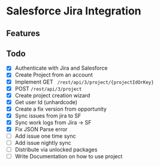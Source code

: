 # Salesforce Jira Integration

## Features

## Todo

- [x] Authenticate with Jira and Salesforce
- [x] Create Project from an account
- [x] Implement GET `
/rest/api/3/project/{projectIdOrKey}`
- [x] POST `/rest/api/3/project`
- [x] Create project creation wizard
- [x] Get user Id (unhardcode)
- [x] Create a fix version from opportunity
- [x] Sync issues from jira to SF
- [x] Sync work logs from Jira -> SF
- [x] Fix JSON Parse error
- [ ] Add issue one time sync
- [ ] Add issue nightly sync
- [ ] Distribute via unlocked packages
- [ ] Write Documentation on how to use project
